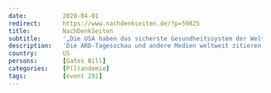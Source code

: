 ```yaml
---
date:          2020-04-01
redirect:      https://www.nachdenkseiten.de/?p=59825
title:         NachDenkSeiten
subtitle:      '„Die USA haben das sicherste Gesundheitssystem der Welt“ – Die Johns Hopkins University und das globale Pandemien-Management'
description:   'Die ARD-Tagesschau und andere Medien weltweit zitieren die Johns Hopkins University, wenn es um die Infizierten und Toten beim Corona-Virus Covid-19 geht. Die Zahlen sind immer etwas höher als die zeitgleichen Zahlen der zuständigen Behörden, etwa in Deutschland des Robert Koch-Instituts (RKI). Wie kommt das? Und wieso ist die private Universität in Baltimore/Maryland bei der Definition, der g ...'
country:       US
persons:       [Gates Bill]
categories:    [P(l)andemie]
tags:          [event 201]
---
```


